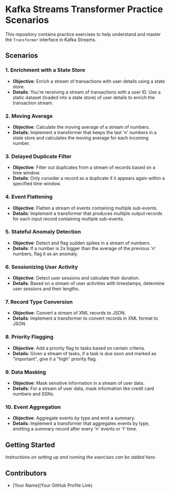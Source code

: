 # Kafka Streams Transformer Practice Scenarios

This repository contains practice exercises to help understand and master the `Transformer` interface in Kafka Streams.

## Scenarios

### 1. Enrichment with a State Store
- **Objective**: Enrich a stream of transactions with user details using a state store.
- **Details**: You're receiving a stream of transactions with a user ID. Use a static dataset (loaded into a state store) of user details to enrich the transaction stream.

### 2. Moving Average
- **Objective**: Calculate the moving average of a stream of numbers.
- **Details**: Implement a transformer that keeps the last 'n' numbers in a state store and calculates the moving average for each incoming number.

### 3. Delayed Duplicate Filter
- **Objective**: Filter out duplicates from a stream of records based on a time window.
- **Details**: Only consider a record as a duplicate if it appears again within a specified time window.

### 4. Event Flattening
- **Objective**: Flatten a stream of events containing multiple sub-events.
- **Details**: Implement a transformer that produces multiple output records for each input record containing multiple sub-events.

### 5. Stateful Anomaly Detection
- **Objective**: Detect and flag sudden spikes in a stream of numbers.
- **Details**: If a number is 2x bigger than the average of the previous 'n' numbers, flag it as an anomaly.

### 6. Sessionizing User Activity
- **Objective**: Detect user sessions and calculate their duration.
- **Details**: Based on a stream of user activities with timestamps, determine user sessions and their lengths.

### 7. Record Type Conversion
- **Objective**: Convert a stream of XML records to JSON.
- **Details**: Implement a transformer to convert records in XML format to JSON.

### 8. Priority Flagging
- **Objective**: Add a priority flag to tasks based on certain criteria.
- **Details**: Given a stream of tasks, if a task is due soon and marked as "important", give it a "high" priority flag.

### 9. Data Masking
- **Objective**: Mask sensitive information in a stream of user data.
- **Details**: For a stream of user data, mask information like credit card numbers and SSNs.

### 10. Event Aggregation
- **Objective**: Aggregate events by type and emit a summary.
- **Details**: Implement a transformer that aggregates events by type, emitting a summary record after every 'n' events or 't' time.

## Getting Started
*Instructions on setting up and running the exercises can be added here.*

## Contributors
- [Your Name](Your GitHub Profile Link)

